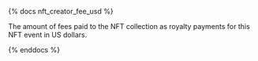 {% docs nft_creator_fee_usd %}

The amount of fees paid to the NFT collection as royalty payments for this NFT event in US dollars. 

{% enddocs %}